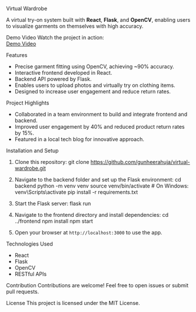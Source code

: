 Virtual Wardrobe

A virtual try-on system built with **React**, **Flask**, and **OpenCV**, enabling users to visualize garments on themselves with high accuracy.

 Demo Video
Watch the project in action:  
[Demo Video](https://drive.google.com/file/d/1_qDO_LZNMVggVeU_54xP3gtff_WMG0iy/view?usp=drivesdk)

Features
- Precise garment fitting using OpenCV, achieving ~90% accuracy.
- Interactive frontend developed in React.
- Backend API powered by Flask.
- Enables users to upload photos and virtually try on clothing items.
- Designed to increase user engagement and reduce return rates.

 Project Highlights
- Collaborated in a team environment to build and integrate frontend and backend.
- Improved user engagement by 40% and reduced product return rates by 15%.
- Featured in a local tech blog for innovative approach.

 Installation and Setup

1. Clone this repository:
git clone https://github.com/gunheerahuja/virtual-wardrobe.git

2. Navigate to the backend folder and set up the Flask environment:
cd backend
python -m venv venv
source venv/bin/activate # On Windows: venv\Scripts\activate
pip install -r requirements.txt

3. Start the Flask server:
flask run

4. Navigate to the frontend directory and install dependencies:
cd ../frontend
npm install
npm start

5. Open your browser at `http://localhost:3000` to use the app.

 Technologies Used
- React
- Flask
- OpenCV
- RESTful APIs

 Contribution
Contributions are welcome! Feel free to open issues or submit pull requests.

 License
This project is licensed under the MIT License.

